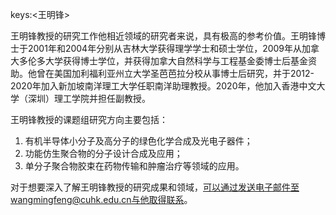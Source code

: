 keys:<王明锋>


王明锋教授的研究工作他相近领域的研究者来说，具有极高的参考价值。王明锋博士于2001年和2004年分别从吉林大学获得理学学士和硕士学位，2009年从加拿大多伦多大学获得博士学位，并获得加拿大自然科学与工程基金委博士后基金资助。他曾在美国加利福利亚州立大学圣芭芭拉分校从事博士后研究，并于2012-2020年加入新加坡南洋理工大学任职南洋助理教授。2020年，他加入香港中文大学（深圳）理工学院并担任副教授。

王明锋教授的课题组研究方向主要包括：

1. 有机半导体小分子及高分子的绿色化学合成及光电子器件；
2. 功能仿生聚合物的分子设计合成及应用；
3. 单分子聚合物胶束在药物传输和肿瘤治疗等领域的应用。

对于想要深入了解王明锋教授的研究成果和领域，可以通过发送电子邮件至wangmingfeng@cuhk.edu.cn与他取得联系。